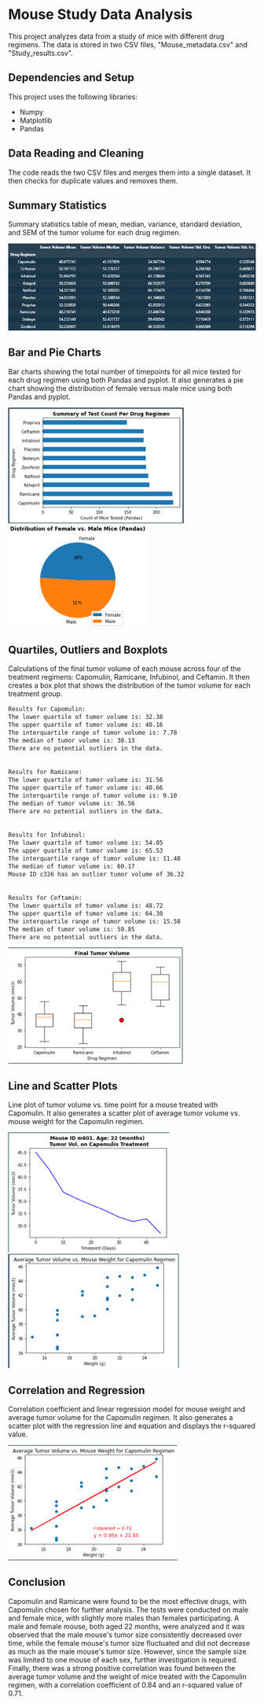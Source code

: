 # Mouse Study Data Analysis

This project analyzes data from a study of mice with different drug regimens. The data is stored in two CSV files, "Mouse_metadata.csv" and "Study_results.csv".

## Dependencies and Setup

This project uses the following libraries:

* Numpy
* Matplotlib
* Pandas

## Data Reading and Cleaning

The code reads the two CSV files and merges them into a single dataset. It then checks for duplicate values and removes them.

## Summary Statistics

Summary statistics table of mean, median, variance, standard deviation, and SEM of the tumor volume for each drug regimen.

![1679589967415](image/README/1679589967415.png)

## Bar and Pie Charts

Bar charts showing the total number of timepoints for all mice tested for each drug regimen using both Pandas and pyplot. It also generates a pie chart showing the distribution of female versus male mice using both Pandas and pyplot.

![1679589994819](image/README/1679589994819.png)![1679590102423](image/README/1679590102423.png)


## Quartiles, Outliers and Boxplots

Calculations of the final tumor volume of each mouse across four of the treatment regimens: Capomulin, Ramicane, Infubinol, and Ceftamin. It then creates a box plot that shows the distribution of the tumor volume for each treatment group.

```
Results for Capomulin:
The lower quartile of tumor volume is: 32.38
The upper quartile of tumor volume is: 40.16
The interquartile range of tumor volume is: 7.78
The median of tumor volume is: 38.13
There are no potential outliers in the data.


Results for Ramicane:
The lower quartile of tumor volume is: 31.56
The upper quartile of tumor volume is: 40.66
The interquartile range of tumor volume is: 9.10
The median of tumor volume is: 36.56
There are no potential outliers in the data.


Results for Infubinol:
The lower quartile of tumor volume is: 54.05
The upper quartile of tumor volume is: 65.53
The interquartile range of tumor volume is: 11.48
The median of tumor volume is: 60.17
Mouse ID c326 has an outlier tumor volume of 36.32


Results for Ceftamin:
The lower quartile of tumor volume is: 48.72
The upper quartile of tumor volume is: 64.30
The interquartile range of tumor volume is: 15.58
The median of tumor volume is: 59.85
There are no potential outliers in the data.
```

![1679590171852](image/README/1679590171852.png)

## Line and Scatter Plots

Line plot of tumor volume vs. time point for a mouse treated with Capomulin. It also generates a scatter plot of average tumor volume vs. mouse weight for the Capomulin regimen.

![1679590199783](image/README/1679590199783.png)![1679590225247](image/README/1679590225247.png)


## Correlation and Regression

Correlation coefficient and linear regression model for mouse weight and average tumor volume for the Capomulin regimen. It also generates a scatter plot with the regression line and equation and displays the r-squared value.

![1679590239301](image/README/1679590239301.png)


## Conclusion

Capomulin and Ramicane were found to be the most effective drugs, with Capomulin chosen for further analysis. The tests were conducted on male and female mice, with slightly more males than females participating. A male and female mouse, both aged 22 months, were analyzed and it was observed that the male mouse's tumor size consistently decreased over time, while the female mouse's tumor size fluctuated and did not decrease as much as the male mouse's tumor size. However, since the sample size was limited to one mouse of each sex, further investigation is required. Finally, there was a strong positive correlation was found between the average tumor volume and the weight of mice treated with the Capomulin regimen, with a correlation coefficient of 0.84 and an r-squared value of 0.71.

